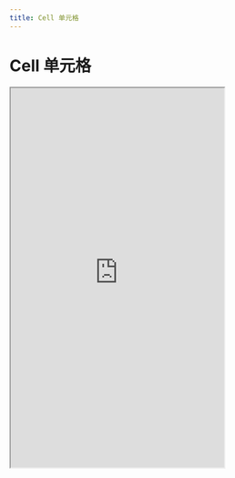 ```yaml
---
title: Cell 单元格
---
```


# Cell 单元格

<iframe src="https://cfg-design.github.io/cfgd-uniapp3/#/pages/cell/index" style="width: 375px; height: 667px" />

### 基本使用

```vue-html
<c-cell
  icon="image-2-fill"
  label="label"
  value="value"
  right-icon="arrow-right-s-line"
  @click="onClick"
/>
```

### 配置 Props
* [Props 的使用](/guide/props.html)

```ts
import { setCellConfigs } from '@/uni_modules/cfg-design'

setCellConfigs({
  default: { ... }, // 默认配置
  myCell: { ... },  // 自定义配置
})
```

```vue-html
<c-button c="myCell" label="label" value="value" />
```

### API

### Cell Props {#props}

| 名称               | 类型                    | 默认值             | 版本           | 说明           |
|:------------------|:------------------------|:------------------|:--------------|:--------------|
| c                 | string                  | default           |               | 配置名。[使用](#配置-props)    |
| props             | CellProps               | undefined         |               | 全部 props 。 [Props 的使用](/guide/props.html) |
| c-class           | HTMLAttributes['class'] | undefined         |               | 自定义类名 |
| c-style           | HTMLAttributes['style'] | undefined         |               | 自定义样式 |
| icon              | string                  | undefined         |               | 左边图标名称或代码  |
| icon-props        | IconProps               | undefined         |               | [IconProps](/components/icon.html#props)   |
| image             | string                  | undefined         |               | 左边图片链接  |
| image-props       | ImageProps              | undefined         |               | [ImageProps](/components/image.html#props)   |
| avatar            | string                  | undefined         |               | 左边头像链接  |
| avatar-props      | AvatarProps             | undefined         |               | [AvatarProps](/components/avatar.html#props)   |
| avatar-text       | string                  | undefined         |               | 左边头像文字  |
| avatar-text-props | AvatarTextProps         | undefined         |               | [AvatarTextProps](/components/avatar.html#avatar-text-props)   |
| label             | string                  | undefined         |               | 左边标签文字  |
| label-props       | TextProps               | undefined         |               | [TextProps](/components/text.html#props)   |
| brief             | string                  | undefined         |               | 描述文案。在左边标签下方  |
| brief-props       | TextProps               | undefined         |               | [TextProps](/components/text.html#props)   |
| value             | string                  | undefined         |               | 右边文字  |
| value-props       | TextProps               | undefined         |               | [TextProps](/components/text.html#props)   |
| right-icon        | string                  | undefined         |               | 右图标名称或代码  |
| right-icon-props  | IconProps               | undefined         |               | [IconProps](/components/icon.html#props)   |
| no-click          | boolean                 | undefined         |               | 无点击反馈  |

### Cell Slots {#slots}

| 名称             | 参数      | 说明           |
|:----------------|:--------- |:--------------|
| default         | ()        | 右边 value 的内容 |
| left            | ()        | 左边的内容 |
| label           | ()        | 左边 label 的内容 |
| brief           | ()        | 左边 brief 的内容， 在 label 下方 |
| right           | ()        | 右边的内容 |
